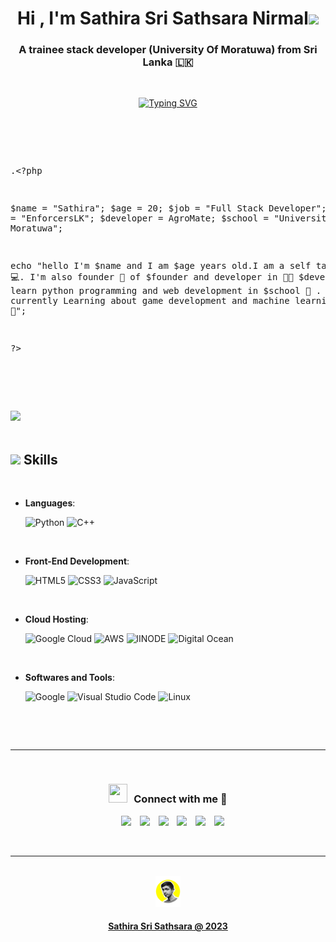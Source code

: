 
<div align='center'>
<h1><b>Hi , I'm Sathira Sri Sathsara Nirmal</b><img src="https://media.giphy.com/media/hvRJCLFzcasrR4ia7z/giphy.gif" width="35"><br><h3>A trainee stack developer (University Of Moratuwa) from Sri Lanka 🇱🇰</h3></h1>
<br>

<a href="https://git.io/typing-svg"><img src="https://readme-typing-svg.herokuapp.com?font=Fira+Code&duration=4000&pause=1000&width=240&lines=I'm+A+ICT+Student%2C;Stack+Developer%2C;Active+Learner%2C;And+Good+team+leader." alt="Typing SVG" /></a>
</div>

<br>



	




<br>
<pre>

.<?php

  $name = "Sathira"; 
  $age = 20; 
  $job = "Full Stack Developer";
  $founder = "EnforcersLK"; 
  $developer = AgroMate; 
  $school = "University Of Moratuwa";  

  echo "hello I'm $name and I am $age years old.I am a self taught $job 💻. I'm also founder 💼 of $founder and developer in 👨‍💻 $developer. I learn python programming and web development in $school 🌱 . I'm currently Learning about game development and machine learning stuff 🚩"; 

?> 

</pre>

<br><br>

<img src="https://user-images.githubusercontent.com/73097560/115834477-dbab4500-a447-11eb-908a-139a6edaec5c.gif"><br><br>

## <img src="https://media2.giphy.com/media/QssGEmpkyEOhBCb7e1/giphy.gif?cid=ecf05e47a0n3gi1bfqntqmob8g9aid1oyj2wr3ds3mg700bl&rid=giphy.gif" width ="25"><b> Skills</b>
<br>

<p align="center">

- **Languages**:
    
    ![Python](https://img.shields.io/badge/Python%20-%2314354C.svg?style=for-the-badge&logo=python&logoColor=white)
    ![C++](https://img.shields.io/badge/C++%20-%2300599C.svg?style=for-the-badge&logo=c%2B%2B&logoColor=white)
    

<br>   
    
- **Front-End Development**:

   ![HTML5](https://img.shields.io/badge/HTML5%20-%23E34F26.svg?style=for-the-badge&logo=html5&logoColor=white)
   ![CSS3](https://img.shields.io/badge/CSS%20-%231572B6.svg?style=for-the-badge&logo=css3&logoColor=white)
   ![JavaScript](https://img.shields.io/badge/JavaScript%20-%23F7DF1E.svg?style=for-the-badge&logo=javascript&logoColor=black)

<br>

- **Cloud Hosting**:

    ![Google Cloud](https://img.shields.io/badge/GOOGLE%20CLOUD-%23327FC7.svg?style=for-the-badge&logo=GOOGLE&logoColor=white)
    ![AWS](https://img.shields.io/badge/AWS%20-%23327FC7.svg?style=for-the-badge&logo=AMAZON&logoColor=white)
	![lINODE](https://img.shields.io/badge/LINODE%20-%23327FC7.svg?style=for-the-badge&logo=LINODE&logoColor=white)
	![Digital Ocean](https://img.shields.io/badge/DIGITAL%20OCEAN%20-%23327FC7.svg?style=for-the-badge&logo=DIGITALOCEAN&logoColor=white)
<br>

- **Softwares and Tools**:

    
    ![Google](https://img.shields.io/badge/google-%234285F4.svg?style=for-the-badge&logo=google&logoColor=white)
    ![Visual Studio Code](https://img.shields.io/badge/Visual%20Studio%20Code-0078d7.svg?style=for-the-badge&logo=visual-studio-code&logoColor=white)
    ![Linux](https://img.shields.io/badge/Linux-FCC624?style=for-the-badge&logo=linux&logoColor=black) 

<br>



</p>

<br>
<hr>
<br>

<h3 align="center" > <img src="https://media.giphy.com/media/iY8CRBdQXODJSCERIr/giphy.gif" width="30" height="30" style="margin-right: 10px;">Connect with me 🤝 </h3>

<p align="center">

 <div align="center"  class="icons-social" style="margin-left: 10px;">
        <a style="margin-left: 10px;"  target="_blank" href="https://www.linkedin.com/in/sathira-sathsara-779105271/">
			<img src="https://img.icons8.com/doodle/40/000000/linkedin--v2.png"></a>
        <a style="margin-left: 10px;" target="_blank" href="https://github.com/SathiraSriSathsara">
		<img src="https://img.icons8.com/doodle/40/000000/github--v1.png"></a>
		<a style="margin-left: 10px;" target="_blank" href="https://stackoverflow.com/users/21552491/sathira-sathsara">
				<img src="https://img.icons8.com/external-tal-revivo-color-tal-revivo/40/000000/external-stack-overflow-is-a-question-and-answer-site-for-professional-logo-color-tal-revivo.png"></a>
        <a style="margin-left: 10px;" target="_blank" href="https://www.instagram.com/sathirasri/">
			<img src="https://img.icons8.com/doodle/40/000000/instagram-new--v2.png"></a>
		<a style="margin-left: 10px;" target="_blank" href="https://twitter.com/SathiXD">
			<img src="https://img.icons8.com/doodle/40/000000/twitter-squared--v2.png" ></a>
		<a style="margin-left: 10px;" target="_blank" href="https://www.youtube.com/channel/UCQqPK5GJ86SNmmVXrBdDGuQ?view_as=subscriber">
				<img src="https://img.icons8.com/doodle/40/000000/youtube--v2.png" ></a>
            <a style="margin-left: 5px;" target="_blank" href="https://cdn.discordapp.com/attachments/703935965630169218/1092251736829333574/SathiraCV.jpg">
					</a>
      </div>

</p>

<br>
<hr>
<br>

<div align="center">
	<a href="https://cdn.discordapp.com/attachments/703935965630169218/1092251736829333574/SathiraCV.jpg" target="_blank"><img src="dp-wp-yt-round.png" width="40" height="50">
	<h4>Sathira Sri Sathsara @ 2023</h4></a>
</div>	



